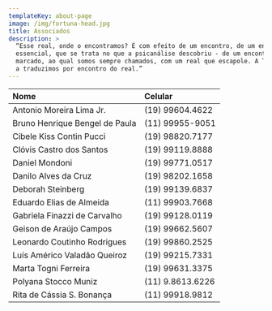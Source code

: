```yaml
---
templateKey: about-page
image: /img/fortuna-head.jpg
title: Associados
description: >
  “Esse real, onde o encontramos? É com efeito de um encontro, de um encontro
  essencial, que se trata no que a psicanálise descobriu - de um encontro
  marcado, ao qual somos sempre chamados, com um real que escapole. A Týkhe, nós
  a traduzimos por encontro do real.”
---
```


| Nome                           | Celular          |
| :----------------------------- | :--------------- |
| Antonio Moreira Lima Jr.       | (19) 99604.4622  |
| Bruno Henrique Bengel de Paula | (11) 99955-9051  |
| Cibele Kiss Contin Pucci       | (19) 98820.7177  |
| Clóvis Castro dos Santos       | (19) 99119.8888  |
| Daniel Mondoni                 | (19) 99771.0517  |
| Danilo Alves da Cruz           | (19) 98202.1658  |
| Deborah Steinberg              | (19) 99139.6837  |
| Eduardo Elias de Almeida       | (11) 99903.7668  |
| Gabriela Finazzi de Carvalho   | (19) 99128.0119  |
| Geison de Araújo Campos        | (19) 99662.5607  |
| Leonardo Coutinho Rodrigues    | (19) 99860.2525  |
| Luís Américo Valadão Queiroz   | (19) 99215.7331  |
| Marta Togni Ferreira           | (19) 99631.3375  |
| Polyana Stocco Muniz           | (11) 9.8613.6226 |
| Rita de Cássia S. Bonança      | (11) 99918.9812  |

